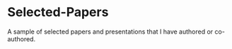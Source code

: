 # Selected-Papers
A sample of selected papers and presentations that I have authored or co-authored.
